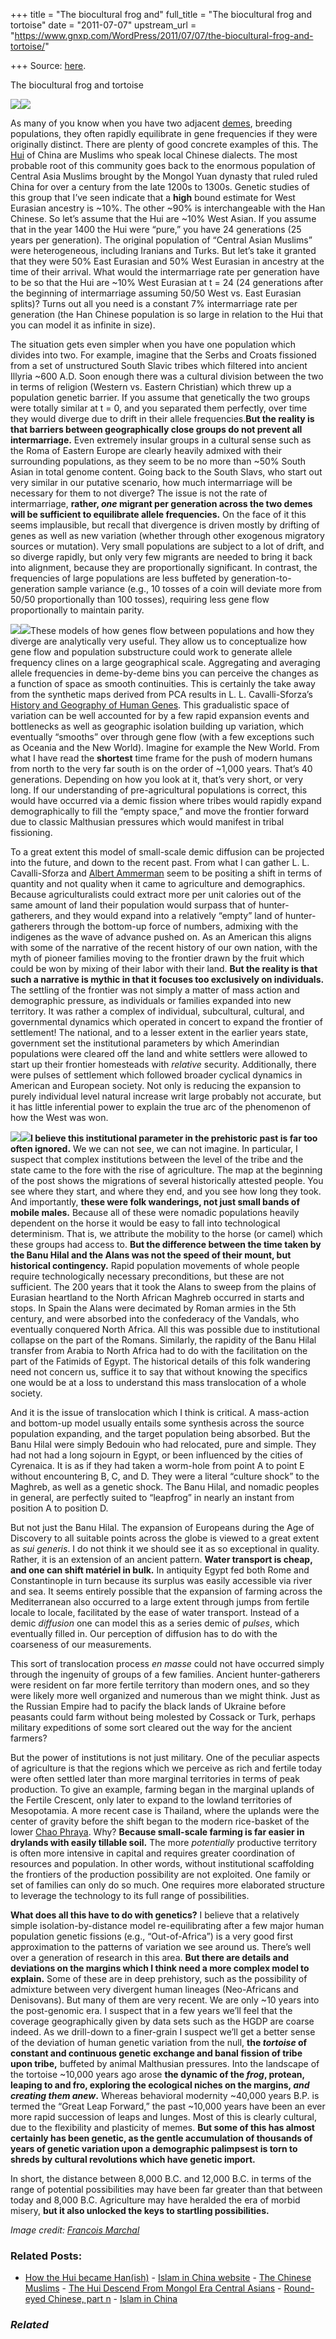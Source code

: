 +++
title = "The biocultural frog and"
full_title = "The biocultural frog and tortoise"
date = "2011-07-07"
upstream_url = "https://www.gnxp.com/WordPress/2011/07/07/the-biocultural-frog-and-tortoise/"

+++
Source: [here](https://www.gnxp.com/WordPress/2011/07/07/the-biocultural-frog-and-tortoise/).

The biocultural frog and tortoise

[![](https://i0.wp.com/blogs.discovermagazine.com/gnxp/files/2011/07/fcNESmap.jpg?resize=597%2C311)![](https://i0.wp.com/blogs.discovermagazine.com/gnxp/files/2011/07/fcNESmap.jpg?resize=597%2C311)](https://i0.wp.com/blogs.discovermagazine.com/gnxp/files/2011/07/fcNESmap.jpg)

As many of you know when you have two adjacent [demes](https://en.wikipedia.org/wiki/Deme_(biology)), breeding populations, they often rapidly equilibrate in gene frequencies if they were originally distinct. There are plenty of good concrete examples of this. The [Hui](https://en.wikipedia.org/wiki/Hui_people) of China are Muslims who speak local Chinese dialects. The most probable root of this community goes back to the enormous population of Central Asia Muslims brought by the Mongol Yuan dynasty that ruled ruled China for over a century from the late 1200s to 1300s. Genetic studies of this group that I’ve seen indicate that a **high** bound estimate for West Eurasian ancestry is \~10%. The other \~90% is interchangeable with the Han Chinese. So let’s assume that the Hui are \~10% West Asian. If you assume that in the year 1400 the Hui were “pure,” you have 24 generations (25 years per generation). The original population of “Central Asian Muslims” were heterogeneous, including Iranians and Turks. But let’s take it granted that they were 50% East Eurasian and 50% West Eurasian in ancestry at the time of their arrival. What would the intermarriage rate per generation have to be so that the Hui are \~10% West Eurasian at t = 24 (24 generations after the beginning of intermarriage assuming 50/50 West vs. East Eurasian splits)? Turns out all you need is a constant 7% intermarriage rate per generation (the Han Chinese population is so large in relation to the Hui that you can model it as infinite in size).

The situation gets even simpler when you have one population which divides into two. For example, imagine that the Serbs and Croats fissioned from a set of unstructured South Slavic tribes which filtered into ancient Illyria \~600 A.D. Soon enough there was a cultural division between the two in terms of religion (Western vs. Eastern Christian) which threw up a population genetic barrier. If you assume that genetically the two groups were totally similar at t = 0, and you separated them perfectly, over time they would diverge due to drift in their allele frequencies.**But the reality is that barriers between geographically close groups do not prevent all intermarriage.** Even extremely insular groups in a cultural sense such as the Roma of Eastern Europe are clearly heavily admixed with their surrounding populations, as they seem to be no more than \~50% South Asian in total genome content. Going back to the South Slavs, who start out very similar in our putative scenario, how much intermarriage will be necessary for them to not diverge? The issue is not the rate of intermarriage, **rather, *one* migrant per generation across the two demes will be sufficient to equilibrate allele frequencies.** On the face of it this seems implausible, but recall that divergence is driven mostly by drifting of genes as well as new variation (whether through other exogenous migratory sources or mutation). Very small populations are subject to a lot of drift, and so diverge rapidly, but only very few migrants are needed to bring it back into alignment, because they are proportionally significant. In contrast, the frequencies of large populations are less buffeted by generation-to-generation sample variance (e.g., 10 tosses of a coin will deviate more from 50/50 proportionally than 100 tosses), requiring less gene flow proportionally to maintain parity.

  
[![](https://i0.wp.com/blogs.discovermagazine.com/gnxp/files/2011/07/30129857.jpg?resize=200%2C248)![](https://i0.wp.com/blogs.discovermagazine.com/gnxp/files/2011/07/30129857.jpg?resize=200%2C248)](https://i0.wp.com/blogs.discovermagazine.com/gnxp/files/2011/07/30129857.jpg)These models of how genes flow between populations and how they diverge are analytically very useful. They allow us to conceptualize how gene flow and population substructure could work to generate allele frequency clines on a large geographical scale. Aggregating and averaging allele frequencies in deme-by-deme bins you can perceive the changes as a function of space as smooth continuities. This is certainly the take away from the synthetic maps derived from PCA results in L. L. Cavalli-Sforza’s [History and Geography of Human Genes](https://www.amazon.com/exec/obidos/ASIN/0691029059/geneexpressio-20). This gradualistic space of variation can be well accounted for by a few rapid expansion events and bottlenecks as well as geographic isolation building up variation, which eventually “smooths” over through gene flow (with a few exceptions such as Oceania and the New World). Imagine for example the New World. From what I have read the **shortest** time frame for the push of modern humans from north to the very far south is on the order of \~1,000 years. That’s 40 generations. Depending on how you look at it, that’s very short, or very long. If our understanding of pre-agricultural populations is correct, this would have occurred via a demic fission where tribes would rapidly expand demographically to fill the “empty space,” and move the frontier forward due to classic Malthusian pressures which would manifest in tribal fissioning.

To a great extent this model of small-scale demic diffusion can be projected into the future, and down to the recent past. From what I can gather L. L. Cavalli-Sforza and [Albert Ammerman](http://www.plosbiology.org/article/info:doi/10.1371/journal.pbio.0030410) seem to be positing a shift in terms of quantity and not quality when it came to agriculture and demographics. Because agriculturalists could extract more per unit calories out of the same amount of land their population would surpass that of hunter-gatherers, and they would expand into a relatively “empty” land of hunter-gatherers through the bottom-up force of numbers, admixing with the indigenes as the wave of advance pushed on. As an American this aligns with some of the narrative of the recent history of our own nation, with the myth of pioneer families moving to the frontier drawn by the fruit which could be won by mixing of their labor with their land. **But the reality is that such a narrative is mythic in that it focuses too exclusively on individuals.** The settling of the frontier was not simply a matter of mass action and demographic pressure, as individuals or families expanded into new territory. It was rather a complex of individual, subcultural, cultural, and governmental dynamics which operated in concert to expand the frontier of settlement! The national, and to a lesser extent in the earlier years state, government set the institutional parameters by which Amerindian populations were cleared off the land and white settlers were allowed to start up their frontier homesteads with *relative* security. Additionally, there were pulses of settlement which followed broader cyclical dynamics in American and European society. Not only is reducing the expansion to purely individual level natural increase writ large probably not accurate, but it has little inferential power to explain the true arc of the phenomenon of how the West was won.

[![](https://i0.wp.com/blogs.discovermagazine.com/gnxp/files/2011/07/250px-Nokota_Horses_cropped.jpg?resize=250%2C172)![](https://i0.wp.com/blogs.discovermagazine.com/gnxp/files/2011/07/250px-Nokota_Horses_cropped.jpg?resize=250%2C172)](https://i0.wp.com/blogs.discovermagazine.com/gnxp/files/2011/07/250px-Nokota_Horses_cropped.jpg)**I believe this institutional parameter in the prehistoric past is far too often ignored.** We we can not see, we can not imagine. In particular, I suspect that complex institutions between the level of the tribe and the state came to the fore with the rise of agriculture. The map at the beginning of the post shows the migrations of several historically attested people. You see where they start, and where they end, and you see how long they took. And importantly, **these were folk wanderings, not just small bands of mobile males.** Because all of these were nomadic populations heavily dependent on the horse it would be easy to fall into technological determinism. That is, we attribute the mobility to the horse (or camel) which these groups had access to. **But the difference between the time taken by the Banu Hilal and the Alans was not the speed of their mount, but historical contingency.** Rapid population movements of whole people require technologically necessary preconditions, but these are not sufficient. The 200 years that it took the Alans to sweep from the plains of Eurasian heartland to the North African Maghreb occurred in starts and stops. In Spain the Alans were decimated by Roman armies in the 5th century, and were absorbed into the confederacy of the Vandals, who eventually conquered North Africa. All this was possible due to institutional collapse on the part of the Romans. Similarly, the rapidity of the Banu Hilal transfer from Arabia to North Africa had to do with the facilitation on the part of the Fatimids of Egypt. The historical details of this folk wandering need not concern us, suffice it to say that without knowing the specifics one would be at a loss to understand this mass translocation of a whole society.

And it is the issue of translocation which I think is critical. A mass-action and bottom-up model usually entails some synthesis across the source population expanding, and the target population being absorbed. But the Banu Hilal were simply Bedouin who had relocated, pure and simple. They had not had a long sojourn in Egypt, or been influenced by the cities of Cyrenaica. It is as if they had taken a worm-hole from point A to point E without encountering B, C, and D. They were a literal “culture shock” to the Maghreb, as well as a genetic shock. The Banu Hilal, and nomadic peoples in general, are perfectly suited to “leapfrog” in nearly an instant from position A to position D.

But not just the Banu Hilal. The expansion of Europeans during the Age of Discovery to all suitable points across the globe is viewed to a great extent as *sui generis*. I do not think it we should see it as so exceptional in quality. Rather, it is an extension of an ancient pattern. **Water transport is cheap, and one can shift matériel in bulk.** In antiquity Egypt fed both Rome and Constantinople in turn because its surplus was easily accessible via river and sea. It seems entirely possible that the expansion of farming across the Mediterranean also occurred to a large extent through jumps from fertile locale to locale, facilitated by the ease of water transport. Instead of a demic *diffusion* one can model this as a series demic of *pulses*, which eventually filled in. Our perception of diffusion has to do with the coarseness of our measurements.

This sort of translocation process *en masse* could not have occurred simply through the ingenuity of groups of a few families. Ancient hunter-gatherers were resident on far more fertile territory than modern ones, and so they were likely more well organized and numerous than we might think. Just as the Russian Empire had to pacify the black lands of Ukraine before peasants could farm without being molested by Cossack or Turk, perhaps military expeditions of some sort cleared out the way for the ancient farmers?

But the power of institutions is not just military. One of the peculiar aspects of agriculture is that the regions which we perceive as rich and fertile today were often settled later than more marginal territories in terms of peak production. To give an example, farming began in the marginal uplands of the Fertile Crescent, only later to expand to the lowland territories of Mesopotamia. A more recent case is Thailand, where the uplands were the center of gravity before the shift began to the modern rice-basket of the lower [Chao Phraya](https://en.wikipedia.org/wiki/Chao_Phraya_River). Why? **Because small-scale farming is far easier in drylands with easily tillable soil.** The more *potentially* productive territory is often more intensive in capital and requires greater coordination of resources and population. In other words, without institutional scaffolding the frontiers of the production possibility are not exploited. One family or set of families can only do so much. One requires more elaborated structure to leverage the technology to its full range of possibilities.

**What does all this have to do with genetics?** I believe that a relatively simple isolation-by-distance model re-equilibrating after a few major human population genetic fissions (e.g., “Out-of-Africa”) is a very good first approximation to the patterns of variation we see around us. There’s well over a generation of research in this area. **But there are details and deviations on the margins which I think need a more complex model to explain.** Some of these are in deep prehistory, such as the possibility of admixture between very divergent human lineages (Neo-Africans and Denisovans). But many of them are very recent. We are only \~10 years into the post-genomic era. I suspect that in a few years we’ll feel that the coverage geographically given by data sets such as the HGDP are coarse indeed. As we drill-down to a finer-grain I suspect we’ll get a better sense of the deviation of human genetic variation from the null, **the *tortoise* of constant and continuous genetic exchange and banal fission of tribe upon tribe,** buffeted by animal Malthusian pressures. Into the landscape of the tortoise \~10,000 years ago arose **the dynamic of the *frog*, protean, leaping to and fro, exploring the ecological niches on the margins, *and creating them anew*.** Whereas behavioral modernity \~40,000 years B.P. is termed the “Great Leap Forward,” the past \~10,000 years have been an ever more rapid succession of leaps and lunges. Most of this is clearly cultural, due to the flexibility and plasticity of memes. **But some of this has almost certainly has been genetic, as the gentle accumulation of thousands of years of genetic variation upon a demographic palimpsest is torn to shreds by cultural revolutions which have genetic import.**

In short, the distance between 8,000 B.C. and 12,000 B.C. in terms of the range of potential possibilities may have been far greater than that between today and 8,000 B.C. Agriculture may have heralded the era of morbid misery, **but it also unlocked the keys to startling possibilities.**

*Image credit: [Francois Marchal](https://en.wikipedia.org/wiki/File:Nokota_Horses_cropped.jpg)*

### Related Posts:

- [How the Hui became
  Han(ish)](https://www.gnxp.com/WordPress/2009/09/06/how-the-hui-became-hanish/) - [Islam in China
  website](https://www.gnxp.com/WordPress/2009/02/07/islam-in-china-website/) - [The Chinese
  Muslims](https://www.gnxp.com/WordPress/2010/05/29/the-chinese-muslims/) - [The Hui Descend From Mongol Era Central
  Asians](https://www.gnxp.com/WordPress/2021/01/14/the-hui-descend-from-mongol-era-central-asians/) - [Round-eyed Chinese, part
  n](https://www.gnxp.com/WordPress/2007/05/25/round-eyed-chinese-part-n/) - [Islam in
  China](https://www.gnxp.com/WordPress/2008/10/22/islam-in-china/)

### *Related*

[](https://www.addtoany.com/add_to/facebook?linkurl=https%3A%2F%2Fwww.gnxp.com%2FWordPress%2F2011%2F07%2F07%2Fthe-biocultural-frog-and-tortoise%2F&linkname=The%20biocultural%20frog%20and%20tortoise "Facebook")[](https://www.addtoany.com/add_to/twitter?linkurl=https%3A%2F%2Fwww.gnxp.com%2FWordPress%2F2011%2F07%2F07%2Fthe-biocultural-frog-and-tortoise%2F&linkname=The%20biocultural%20frog%20and%20tortoise "Twitter")[](https://www.addtoany.com/add_to/email?linkurl=https%3A%2F%2Fwww.gnxp.com%2FWordPress%2F2011%2F07%2F07%2Fthe-biocultural-frog-and-tortoise%2F&linkname=The%20biocultural%20frog%20and%20tortoise "Email")[](https://www.addtoany.com/share)
